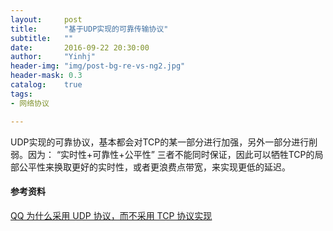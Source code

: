 ```yaml
---
layout:     post
title:      "基于UDP实现的可靠传输协议"
subtitle:   ""
date:       2016-09-22 20:30:00
author:     "Yinhj"
header-img: "img/post-bg-re-vs-ng2.jpg"
header-mask: 0.3
catalog:    true
tags:
- 网络协议

---
```


UDP实现的可靠协议，基本都会对TCP的某一部分进行加强，另外一部分进行削弱。因为：
“实时性+可靠性+公平性” 三者不能同时保证，因此可以牺牲TCP的局部公平性来换取更好的实时性，或者更浪费点带宽，来实现更低的延迟。


#### 参考资料
[QQ 为什么采用 UDP 协议，而不采用 TCP 协议实现](https://www.zhihu.com/question/20292749)
